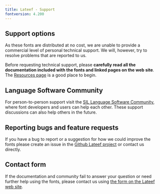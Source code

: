 ```yaml
---
title: Lateef - Support
fontversion: 4.200
---
```


## Support options

As these fonts are distributed at no cost, we are unable to provide a commercial level of personal technical support. We will, however, try to resolve problems that are reported to us.

Before requesting technical support, please **carefully read all the documentation included with the fonts and linked pages on the web site**. The [Resources page](resources.md) is a good place to begin.

## Language Software Community

For person-to-person support visit the [SIL Language Software Community](https://community.software.sil.org/c/silfonts), where font developers and users can help each other. These support discussions can also help others in the future.

## Reporting bugs and feature requests

If you have a bug to report or a suggestion for how we could improve the fonts please create an issue in the [Github Lateef project](https://github.com/silnrsi/font-lateef/issues) or contact us directly.

## Contact form

If the documentation and community fail to answer your question or need further help using the fonts, please contact us using [the form on the Lateef web site](https://software.sil.org/lateef/about/contact/).

